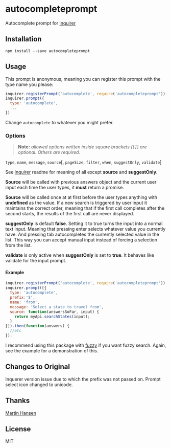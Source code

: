 # autocompleteprompt 

Autocomplete prompt for [inquirer](https://github.com/SBoudrias/Inquirer.js)

 
## Installation

```
npm install --save autocompleteprompt
```

## Usage


This prompt is anonymous, meaning you can register this prompt with the type name you please:

```javascript
inquirer.registerPrompt('autocomplete', require('autocompleteprompt'));
inquirer.prompt({
  type: 'autocomplete',
  ...
})
```

Change `autocomplete` to whatever you might prefer.

### Options

> **Note:** _allowed options written inside square brackets (`[]`) are optional. Others are required._

`type`, `name`, `message`, `source`[, `pageSize`, `filter`, `when`, `suggestOnly`, `validate`]

See [inquirer](https://github.com/SBoudrias/Inquirer.js) readme for meaning of all except **source** and **suggestOnly**.

**Source** will be called with previous answers object and the current user input each time the user types, it **must** return a promise.

**Source** will be called once at at first before the user types anything with **undefined** as the value. If a new search is triggered by user input it maintains the correct order, meaning that if the first call completes after the second starts, the results of the first call are never displayed.

**suggestOnly** is default **false**. Setting it to true turns the input into a normal text input. Meaning that pressing enter selects whatever value you currently have. And pressing tab autocompletes the currently selected value in the list. This way you can accept manual input instead of forcing a selection from the list.

**validate** is only active when **suggestOnly** is set to **true**. It behaves like validate for the input prompt.


#### Example

```javascript
inquirer.registerPrompt('autocomplete', require('autocompleteprompt'));
inquirer.prompt([{
  type: 'autocomplete',
  prefix:'$',
  name: 'from',
  message: 'Select a state to travel from',
  source: function(answersSoFar, input) {
    return myApi.searchStates(input);
  }
}]).then(function(answers) {
  //etc
});
```
 

I recommend using this package with [fuzzy](https://www.npmjs.com/package/fuzzy) if you want fuzzy search. Again, see the example for a demonstration of this.

## Changes to Original
Inquerer version issue due to which the prefix was not passed on.
Prompt select icon changed to unicode.

## Thanks
[Martin Hansen](https://github.com/mokkabonna/)

## License

MIT
